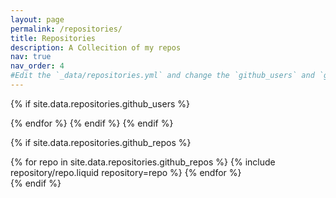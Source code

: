```yaml
---
layout: page
permalink: /repositories/
title: Repositories
description: A Collecition of my repos
nav: true
nav_order: 4
#Edit the `_data/repositories.yml` and change the `github_users` and `github_repos` lists to include your own GitHub profile and repositories.
---
```



{% if site.data.repositories.github_users %}
<!---
## GitHub users


<div class="repositories d-flex flex-wrap flex-md-row flex-column justify-content-between align-items-center">
  {% for user in site.data.repositories.github_users %}
    {% include repository/repo_user.liquid username=user %}
  {% endfor %}
</div>

---


[//]: # ({% if site.repo_trophies.enabled %} )
{% for user in site.data.repositories.github_users %}
{% if site.data.repositories.github_users.size > 1 %} 

  <h4>{{ user }}</h4>
  {% endif %}
  <div class="repositories d-flex flex-wrap flex-md-row flex-column justify-content-between align-items-center">
  {% include repository/repo_trophies.liquid username=user %}
  </div>


---
-->
{% endfor %}
{% endif %}
{% endif %}

{% if site.data.repositories.github_repos %}
<!---
## GitHub Repositories
-->

<div class="repositories d-flex flex-wrap flex-md-row flex-column justify-content-between align-items-center">
  {% for repo in site.data.repositories.github_repos %}
    {% include repository/repo.liquid repository=repo %}
  {% endfor %}
</div>
{% endif %}
